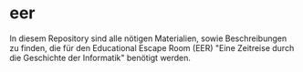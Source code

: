 # eer
In diesem Repository sind alle nötigen Materialien, sowie Beschreibungen zu finden, die für den Educational Escape Room (EER) "Eine Zeitreise durch die Geschichte der Informatik" benötigt werden. 
